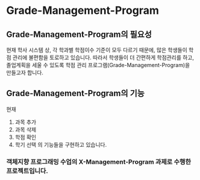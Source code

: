 # Grade-Management-Program
## Grade-Management-Program의 필요성
 현재 학사 시스템 상, 각 학과별 학점이수 기준이 모두 다르기 때문에, 많은 학생들이 학점 관리에 불편함을 토로하고 있습니다.
 따라서 학생들이 더 간편하게 학점관리를 하고, 졸업계획을 세울 수 있도록 학점 관리 프로그램(Grade-Management-Program)을 만들고자 합니다.
 
## Grade-Management-Program의 기능
 현재
 1. 과목 추가
 2. 과목 삭제
 3. 학점 확인
 4. 학기 선택
 의 기능들을 구현하고 있습니다.



### 객체지향 프로그래밍 수업의 X-Management-Program 과제로 수행한 프로젝트입니다.
